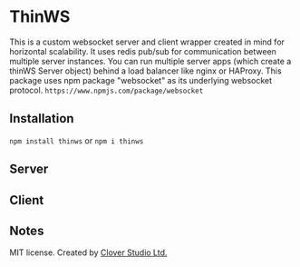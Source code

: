 # ThinWS

This is a custom websocket server and client wrapper created in mind for horizontal scalability. It uses redis pub/sub for communication between multiple server instances. You can run multiple server apps (which create a thinWS Server object) behind a load balancer like nginx or HAProxy. This package uses npm package "websocket" as its underlying websocket protocol. `https://www.npmjs.com/package/websocket`



## Installation
`npm install thinws` or  `npm i thinws`

## Server

## Client



## Notes
MIT license. Created by [Clover Studio Ltd.](https://clover.studio/)
